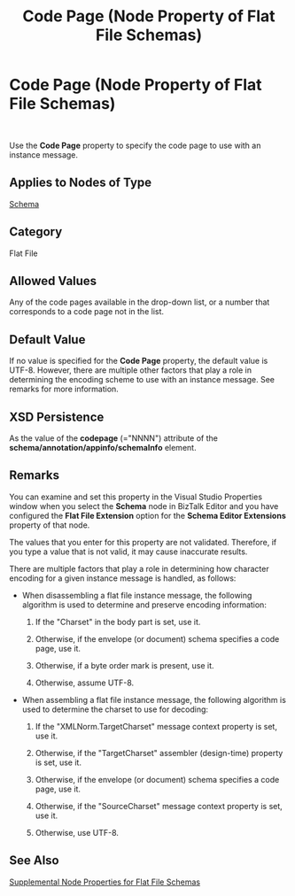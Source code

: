 ﻿---
title: Code Page (Node Property of Flat File Schemas)
TOCTitle: Code Page (Node Property of Flat File Schemas)
ms:assetid: 3ea69942-7642-4cd8-befe-63d170eafd4f
ms:mtpsurl: https://msdn.microsoft.com/library/Aa559740(v=BTS.80)
ms:contentKeyID: 51527488
ms.date: 08/30/2017
mtps_version: v=BTS.80
---

# Code Page (Node Property of Flat File Schemas)

 

Use the **Code Page** property to specify the code page to use with an instance message.

## Applies to Nodes of Type

[Schema](schema-node-properties.md)

## Category

Flat File

## Allowed Values

Any of the code pages available in the drop-down list, or a number that corresponds to a code page not in the list.

## Default Value

If no value is specified for the **Code Page** property, the default value is UTF-8. However, there are multiple other factors that play a role in determining the encoding scheme to use with an instance message. See remarks for more information.

## XSD Persistence

As the value of the **codepage** (="NNNN") attribute of the **schema/annotation/appinfo/schemaInfo** element.

## Remarks

You can examine and set this property in the Visual Studio Properties window when you select the **Schema** node in BizTalk Editor and you have configured the **Flat File Extension** option for the **Schema Editor Extensions** property of that node.

The values that you enter for this property are not validated. Therefore, if you type a value that is not valid, it may cause inaccurate results.

There are multiple factors that play a role in determining how character encoding for a given instance message is handled, as follows:

  - When disassembling a flat file instance message, the following algorithm is used to determine and preserve encoding information:
    
    1.  If the "Charset" in the body part is set, use it.
    
    2.  Otherwise, if the envelope (or document) schema specifies a code page, use it.
    
    3.  Otherwise, if a byte order mark is present, use it.
    
    4.  Otherwise, assume UTF-8.

  - When assembling a flat file instance message, the following algorithm is used to determine the charset to use for decoding:
    
    1.  If the "XMLNorm.TargetCharset" message context property is set, use it.
    
    2.  Otherwise, if the "TargetCharset" assembler (design-time) property is set, use it.
    
    3.  Otherwise, if the envelope (or document) schema specifies a code page, use it.
    
    4.  Otherwise, if the "SourceCharset" message context property is set, use it.
    
    5.  Otherwise, use UTF-8.

## See Also

[Supplemental Node Properties for Flat File Schemas](supplemental-node-properties-for-flat-file-schemas.md)

